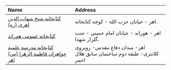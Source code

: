 | Name                                                                                                                                       | Address                                                               |
|:-------------------------------------------------------------------------------------------------------------------------------------------|:----------------------------------------------------------------------|
| [کتابخانه شیخ شهاب الدین اهری (ره)](https://lib.ir/fa/library/105/کتابخانه-شیخ-شهاب-الدین-اهری-ره/search/)                                 | اهر - خيابان حزب الله - كوچه كتابخانه.                                |
| [كتابخانه عمومی هوراند](https://lib.ir/fa/library/331/كتابخانه-عمومی-هوراند/search/)                                                       | اهر - هوراند - خيابان امام خميني - جنب گلزار شهدا.                    |
| [کتابخانه مدرسه علمیه خواهران فاطمة الزهرا (س) اهر](https://lib.ir/fa/library/672/کتابخانه-مدرسه-علمیه-خواهران-فاطمة-الزهرا-س-اهر/search/) | اهر- میدان دفاع مقدس- روبروی كلانتری- طبقه دوم ساختمان سابق هلال احمر |